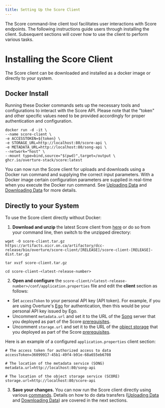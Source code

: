 ```yaml
---
title: Setting Up the Score Client
---
```


The Score command-line client tool facilitates user interactions with Score endpoints. The following instructions guide users through installing the client. Subsequent sections will cover how to use the client to perform various tasks. 

# Installing the Score Client

The Score client can be downloaded and installed as a docker image or directly to your system.

## Docker Install

Running these Docker commands sets up the necessary tools and configurations to interact with the Score API. Please note that the "token" and other specific values need to be provided accordingly for proper authentication and configuration.

```shell
docker run -d -it \
--name score-client \
-e ACCESSTOKEN=${token} \
-e STORAGE_URL=http://localhost:80/score-api \
-e METADATA_URL=http://localhost:80/song-api \
--network="host" \
--mount type=bind,source="$(pwd)",target=/output \
ghcr.io/overture-stack/score:latest

```

You can now run the Score client for uploads and downloads using a Docker run command and supplying the correct input parameters. With a Docker image certain configuration parameters are supplied in real-time when you execute the Docker run command.  See [Uploading Data](/documentation/score/user-guide/upload) and [Downloading Data](/documentation/score/user-guide/download) for more details.

## Directly to your System

To use the Score client directly without Docker:

1. **Download and unzip** the latest Score client  from [here](https://artifacts.oicr.on.ca/artifactory/dcc-release/bio/overture/score-client/%5BRELEASE%5D/score-client-%5BRELEASE%5D-dist.tar.gz) or do so from your command line, then switch to the unzipped directory:

```shell
wget -O score-client.tar.gz https://artifacts.oicr.on.ca/artifactory/dcc-release/bio/overture/score-client/[RELEASE]/score-client-[RELEASE]-dist.tar.gz
 
tar xvzf score-client.tar.gz
 
cd score-client-<latest-release-number>
```

2. **Open and configure** the `score-client/<latest-release-number>/conf/application.properties` file and edit the **client** section as follows:

* Set `accessToken` to your personal API key (API token).  For example, if you are using Overture's [Ego](/documentation/ego) for authentication, then this would be your personal API key issued by Ego.
* Uncomment `metadata.url` and set it to the URL of the [Song](/documentation/song) server that you deployed as part of the Score [prerequisites](/documentation/score/installation#dependencies).
* Uncomment `storage.url` and set it to the URL of the [object storage](/documentation/score/installation#configuring-storage-providers) that you deployed as part of the Score [prerequisites](/documentation/score/installation#dependencies).

Here is an example of a configured `application.properties` client section:

```shell
# The access token for authorized access to data
accessToken=36099917-45b1-49f4-b91e-68a655eb6708
 
# The location of the metadata service (SONG)
metadata.url=http://localhost:80/song-api
 
# The location of the object storage service (SCORE)
storage.url=http://localhost:80/score-api
```

3. **Save your changes.** You can now run the Score client directly using various [commands](/documentation/score/user-guide/commands). Details on how to do data transfers ([Uploading Data](/documentation/score/user-guide/upload) and [Downloading Data](/documentation/score/user-guide/download)) are covered in the next sections.